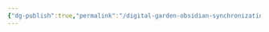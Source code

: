 ```yaml
---
{"dg-publish":true,"permalink":"/digital-garden-obsidian-synchronization/","created":"2024-11-10T12:54:55.846+03:00","updated":"2024-11-10T12:55:42.887+03:00"}
---
```


